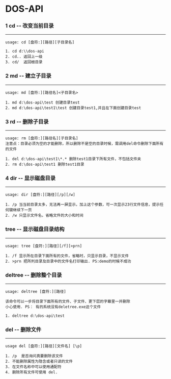 # DOS-API


### 1 cd -- 改变当前目录
---

```
usage: cd [盘符:][路径][子目录名]

1. cd d:\\dos-api
2. cd.. 返回上一级
3. cd/  返回根目录

```


### 2 md -- 建立子目录
---

```
usage: md [盘符:][路径名]<子目录名>

1. md d:\dos-api\test 创建目录test
2. md d:\dos-api\test1\test 创建目录test1,并且在下面创建目录test

```

### 3 rd -- 删除子目录
---

```
usage: rm [盘符:][路径名][子目录名]
注意点：目录必须为空的才能删除，所以删除不是空的目录时候，需调用del命令删除下面所有的文件

1. del d:\dos-api\test1\*.* 删除test1目录下所有文件，不包括文件夹
2. rm d:\dos-api\test1 删除test1目录

```

### 4 dir -- 显示磁盘目录
---

```
usage: dir [盘符:][路径][/p][/w]

1. /p 当当前目录太多，无法再一屏显示，加上这个参数，可一次显示23行文件信息，提示任何键继续下一页
2. /w 只显示文件名，省略文件的大小和时间

```

### tree -- 显示磁盘目录结构
---

```
usage: tree [盘符:][路径][/f][>prn]

1. /f 显示所在目录下面所有的文件，省略时，只显示目录，不显示文件
2. >prn 把所列目录及目录中的文件名打印输出. PS:demo的时候不成功

```

### deltree -- 删除整个目录
---

```
usage: deltree [盘符:][路径]

该命令可以一步将目录下面所有的文件、子文件、更下层的字幕里一并删除
小心使用. PS： 有的系统没有deletree.exe这个文件

1. deltree d:\dos-api\test

```

### del -- 删除文件
---

```
usage del [盘符:][路径][文件名] [\p]

1. /p  是否询问真要删除该文件
2. 不能删除属性为隐含或者只读的文件
3. 在文件名称中可以使用通配符
4. 删除所有文件可使用 del.

```

